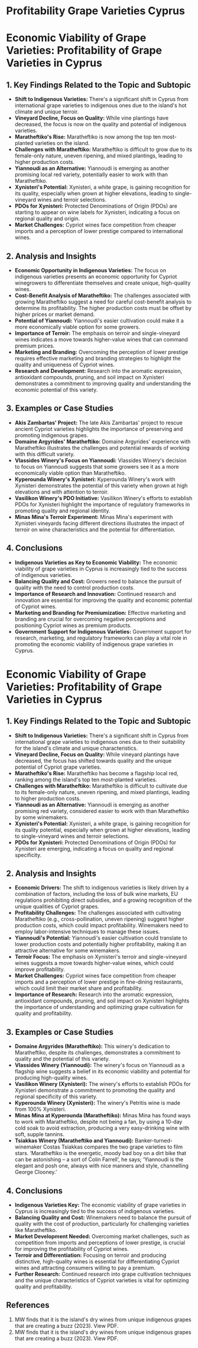 # Profitability Grape Varieties Cyprus

# Economic Viability of Grape Varieties: Profitability of Grape Varieties in Cyprus

## 1. Key Findings Related to the Topic and Subtopic

*   **Shift to Indigenous Varieties:** There's a significant shift in Cyprus from international grape varieties to indigenous ones due to the island's hot climate and unique terroir.
*   **Vineyard Decline, Focus on Quality:** While vine plantings have decreased, the focus is now on the quality and potential of indigenous varieties.
*   **Maratheftiko's Rise:** Maratheftiko is now among the top ten most-planted varieties on the island.
*   **Challenges with Maratheftiko:** Maratheftiko is difficult to grow due to its female-only nature, uneven ripening, and mixed plantings, leading to higher production costs.
*   **Yiannoudi as an Alternative:** Yiannoudi is emerging as another promising local red variety, potentially easier to work with than Maratheftiko.
*   **Xynisteri's Potential:** Xynisteri, a white grape, is gaining recognition for its quality, especially when grown at higher elevations, leading to single-vineyard wines and terroir selections.
*   **PDOs for Xynisteri:** Protected Denominations of Origin (PDOs) are starting to appear on wine labels for Xynisteri, indicating a focus on regional quality and origin.
*   **Market Challenges:** Cypriot wines face competition from cheaper imports and a perception of lower prestige compared to international wines.

## 2. Analysis and Insights

*   **Economic Opportunity in Indigenous Varieties:** The focus on indigenous varieties presents an economic opportunity for Cypriot winegrowers to differentiate themselves and create unique, high-quality wines.
*   **Cost-Benefit Analysis of Maratheftiko:** The challenges associated with growing Maratheftiko suggest a need for careful cost-benefit analysis to determine its profitability. The higher production costs must be offset by higher prices or market demand.
*   **Potential of Yiannoudi:** Yiannoudi's easier cultivation could make it a more economically viable option for some growers.
*   **Importance of Terroir:** The emphasis on terroir and single-vineyard wines indicates a move towards higher-value wines that can command premium prices.
*   **Marketing and Branding:** Overcoming the perception of lower prestige requires effective marketing and branding strategies to highlight the quality and uniqueness of Cypriot wines.
*   **Research and Development:** Research into the aromatic expression, antioxidant compounds, pruning, and soil impact on Xynisteri demonstrates a commitment to improving quality and understanding the economic potential of this variety.

## 3. Examples or Case Studies

*   **Akis Zambartas' Project:** The late Akis Zambartas' project to rescue ancient Cypriot varieties highlights the importance of preserving and promoting indigenous grapes.
*   **Domaine Argyrides' Maratheftiko:** Domaine Argyrides' experience with Maratheftiko illustrates the challenges and potential rewards of working with this difficult variety.
*   **Vlassides Winery's Focus on Yiannoudi:** Vlassides Winery's decision to focus on Yiannoudi suggests that some growers see it as a more economically viable option than Maratheftiko.
*   **Kyperounda Winery's Xynisteri:** Kyperounda Winery's work with Xynisteri demonstrates the potential of this variety when grown at high elevations and with attention to terroir.
*   **Vasilikon Winery's PDO Initiative:** Vasilikon Winery's efforts to establish PDOs for Xynisteri highlight the importance of regulatory frameworks in promoting quality and regional identity.
*   **Minas Mina's Terroir Experiment:** Minas Mina's experiment with Xynisteri vineyards facing different directions illustrates the impact of terroir on wine characteristics and the potential for differentiation.

## 4. Conclusions

*   **Indigenous Varieties as Key to Economic Viability:** The economic viability of grape varieties in Cyprus is increasingly tied to the success of indigenous varieties.
*   **Balancing Quality and Cost:** Growers need to balance the pursuit of quality with the need to control production costs.
*   **Importance of Research and Innovation:** Continued research and innovation are essential for improving the quality and economic potential of Cypriot wines.
*   **Marketing and Branding for Premiumization:** Effective marketing and branding are crucial for overcoming negative perceptions and positioning Cypriot wines as premium products.
*   **Government Support for Indigenous Varieties:** Government support for research, marketing, and regulatory frameworks can play a vital role in promoting the economic viability of indigenous grape varieties in Cyprus.


# Economic Viability of Grape Varieties: Profitability of Grape Varieties in Cyprus

## 1. Key Findings Related to the Topic and Subtopic

*   **Shift to Indigenous Varieties:** There's a significant shift in Cyprus from international grape varieties to indigenous ones due to their suitability for the island's climate and unique characteristics.
*   **Vineyard Decline, Focus on Quality:** While vineyard plantings have decreased, the focus has shifted towards quality and the unique potential of Cypriot grape varieties.
*   **Maratheftiko's Rise:** Maratheftiko has become a flagship local red, ranking among the island's top ten most-planted varieties.
*   **Challenges with Maratheftiko:** Maratheftiko is difficult to cultivate due to its female-only nature, uneven ripening, and mixed plantings, leading to higher production costs.
*   **Yiannoudi as an Alternative:** Yiannoudi is emerging as another promising red variety, considered easier to work with than Maratheftiko by some winemakers.
*   **Xynisteri's Potential:** Xynisteri, a white grape, is gaining recognition for its quality potential, especially when grown at higher elevations, leading to single-vineyard wines and terroir selections.
*   **PDOs for Xynisteri:** Protected Denominations of Origin (PDOs) for Xynisteri are emerging, indicating a focus on quality and regional specificity.

## 2. Analysis and Insights

*   **Economic Drivers:** The shift to indigenous varieties is likely driven by a combination of factors, including the loss of bulk wine markets, EU regulations prohibiting direct subsidies, and a growing recognition of the unique qualities of Cypriot grapes.
*   **Profitability Challenges:** The challenges associated with cultivating Maratheftiko (e.g., cross-pollination, uneven ripening) suggest higher production costs, which could impact profitability. Winemakers need to employ labor-intensive techniques to manage these issues.
*   **Yiannoudi's Potential:** Yiannoudi's easier cultivation could translate to lower production costs and potentially higher profitability, making it an attractive alternative for some winemakers.
*   **Terroir Focus:** The emphasis on Xynisteri's terroir and single-vineyard wines suggests a move towards higher-value wines, which could improve profitability.
*   **Market Challenges:** Cypriot wines face competition from cheaper imports and a perception of lower prestige in fine-dining restaurants, which could limit their market share and profitability.
*   **Importance of Research:** Research into the aromatic expression, antioxidant compounds, pruning, and soil impact on Xynisteri highlights the importance of understanding and optimizing grape cultivation for quality and profitability.

## 3. Examples or Case Studies

*   **Domaine Argyrides (Maratheftiko):** This winery's dedication to Maratheftiko, despite its challenges, demonstrates a commitment to quality and the potential of this variety.
*   **Vlassides Winery (Yiannoudi):** The winery's focus on Yiannoudi as a flagship wine suggests a belief in its economic viability and potential for producing high-quality wines.
*   **Vasilikon Winery (Xynisteri):** The winery's efforts to establish PDOs for Xynisteri demonstrate a commitment to promoting the quality and regional specificity of this variety.
*   **Kyperounda Winery (Xynisteri):** The winery's Petritis wine is made from 100% Xynisteri.
*   **Minas Mina at Kyperounda (Maratheftiko):** Minas Mina has found ways to work with Maratheftiko, despite not being a fan, by using a 10-day cold soak to avoid extraction, producing a very easy-drinking wine with soft, supple tannins.
*   **Tsiakkas Winery (Maratheftiko and Yiannoudi):** Banker-turned-winemaker Costas Tsiakkas compares the two grape varieties to film stars. ‘Maratheftiko is the energetic, moody bad boy on a dirt bike that can be astonishing – a sort of Colin Farrell’, he says; ‘Yiannoudi is the elegant and posh one, always with nice manners and style, channelling George Clooney.’

## 4. Conclusions

*   **Indigenous Varieties Key:** The economic viability of grape varieties in Cyprus is increasingly tied to the success of indigenous varieties.
*   **Balancing Quality and Cost:** Winemakers need to balance the pursuit of quality with the cost of production, particularly for challenging varieties like Maratheftiko.
*   **Market Development Needed:** Overcoming market challenges, such as competition from imports and perceptions of lower prestige, is crucial for improving the profitability of Cypriot wines.
*   **Terroir and Differentiation:** Focusing on terroir and producing distinctive, high-quality wines is essential for differentiating Cypriot wines and attracting consumers willing to pay a premium.
*   **Further Research:** Continued research into grape cultivation techniques and the unique characteristics of Cypriot varieties is vital for optimizing quality and profitability.


## References

1. MW finds that it is the
island's dry wines from unique indigenous grapes that are creating a buzz (2023). View PDF.
2. MW finds that it is the
island's dry wines from unique indigenous grapes that are creating a buzz (2023). View PDF.
